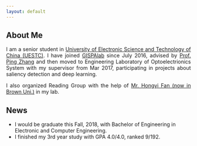 ```yaml
---
layout: default
---
```



## About Me

<p style="text-align:justify"> 
    I am a senior student in <a href="http://en.uestc.edu.cn/" >University of Electronic Science and Technology of China (UESTC)</a>.  I have joined <a href="http://gispalab.uestc.edu.cn/"  >GISPAlab</a> since July 2016, advised by <a href="http://yz.uestc.edu.cn/daoshijieshao/mentor.php?id=11316"  >Prof. Ping Zhang</a> and then moved to Engineering Laboratory of Optoelectrionics System with my supervisor from Mar 2017, participating in projects about saliency detection and deep learning. 
</p>
<p style="text-align:justify">     
    I  also organized Reading Group with the help of <a href="http://vision2.lems.brown.edu/graduateStudents/hongyi/Hongyi%20Fan.html"  >Mr. Hongyi Fan (now in Brown Uni.)</a> in my lab.
</p>

## News
<ul>
<li> I would be graduate this Fall, 2018, with Bachelor of Engineering in Electronic and Computer Engineering.</li>
<li> I finished my 3rd year study with GPA 4.0/4.0, ranked 9/192. </li>
</ul>